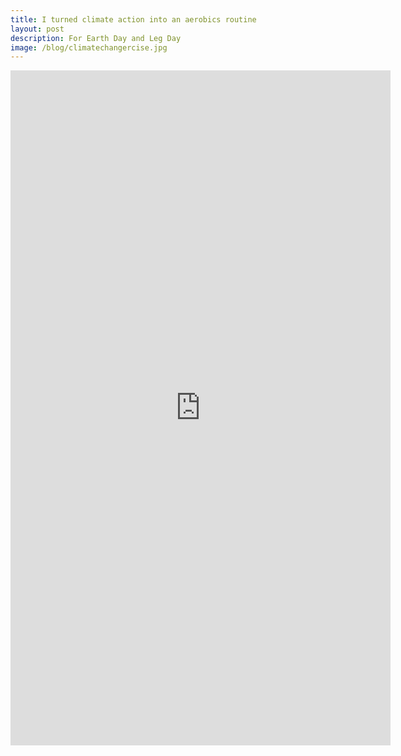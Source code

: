```yaml
---
title: I turned climate action into an aerobics routine
layout: post
description: For Earth Day and Leg Day
image: /blog/climatechangercise.jpg
---
```


<iframe width="608" height="1080" src="https://www.youtube.com/embed/qu_vVxDeGrg" title="Climate Changercise - Planet Saving Workout" frameborder="0" allow="accelerometer; autoplay; clipboard-write; encrypted-media; gyroscope; picture-in-picture; web-share" allowfullscreen></iframe>